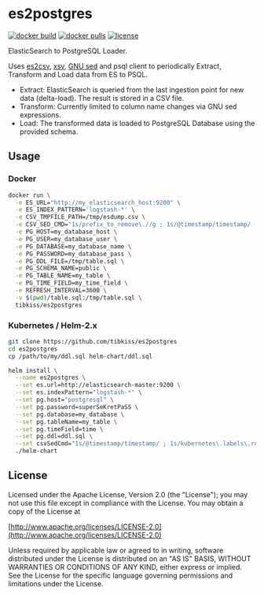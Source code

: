 # es2postgres

[![docker build](https://img.shields.io/docker/cloud/build/tibkiss/es2postgres.svg)](https://hub.docker.com/r/tibkiss/es2postgres)
[![docker pulls](https://img.shields.io/docker/pulls/tibkiss/es2postgres.svg)](https://hub.docker.com/r/tibkiss/es2postgres)
[![license](https://img.shields.io/badge/License-Apache%202.0-blue.svg)](https://www.apache.org/licenses/LICENSE-2.0)

ElasticSearch to PostgreSQL Loader.

Uses [es2csv](https://github.com/tibkiss/es2csv), [xsv](https://github.com/BurntSushi/xsv), [GNU sed](https://www.gnu.org/software/sed/) and psql client to periodically Extract, Transform and Load data from ES to PSQL.

* Extract: ElasticSearch is queried from the last ingestion point for new data (delta-load). The result is stored in a CSV file.
* Transform: Currently limited to column name changes via GNU sed expressions.
* Load: The transformed data is loaded to PostgreSQL Database using the provided schema.

## Usage

### Docker
```bash
docker run \
  -e ES_URL="http://my_elasticsearch_host:9200" \
  -e ES_INDEX_PATTERN='logstash-*' \
  -e CSV_TMPFILE_PATH=/tmp/esdump.csv \
  -e CSV_SED_CMD="1s/prefix_to_remove\.//g ; 1s/@timestamp/timestamp/ ; 1s/kubernetes\.labels\.release/my_instance/ " \
  -e PG_HOST=my_database_host \
  -e PG_USER=my_database_user \
  -e PG_DATABASE=my_database_name \
  -e PG_PASSWORD=my_database_pass \
  -e PG_DDL_FILE=/tmp/table.sql \
  -e PG_SCHEMA_NAME=public \
  -e PG_TABLE_NAME=my_table \
  -e PG_TIME_FIELD=my_time_field \
  -e REFRESH_INTERVAL=3600 \
  -v $(pwd)/table.sql:/tmp/table.sql \
  tibkiss/es2postgres
```

### Kubernetes / Helm-2.x
```bash
git clone https://github.com/tibkiss/es2postgres
cd es2postgres
cp /path/to/my/ddl.sql helm-chart/ddl.sql

helm install \
  --name es2postgres \
  --set es.url=http://elasticsearch-master:9200 \
  --set es.indexPattern="logstash-*" \
  --set pg.host="postgresql" \
  --set pg.password=superSeKretPaSS \
  --set pg.database=my_database \
  --set pg.tableName=my_table \
  --set pg.timeField=time \
  --set pg.ddl=ddl.sql \
  --set csvSedCmd="1s/@timestamp/timestamp/ ; 1s/kubernetes\.labels\.release/my_instance/ " \
  ./helm-chart
```


## License
Licensed under the Apache License, Version 2.0 (the "License");
you may not use this file except in compliance with the License.
You may obtain a copy of the License at

[http://www.apache.org/licenses/LICENSE-2.0](http://www.apache.org/licenses/LICENSE-2.0)

Unless required by applicable law or agreed to in writing, software
distributed under the License is distributed on an "AS IS" BASIS,
WITHOUT WARRANTIES OR CONDITIONS OF ANY KIND, either express or implied.
See the License for the specific language governing permissions and
limitations under the License.


